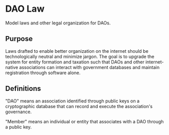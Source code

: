 # DAO Law
Model laws and other legal organization for DAOs.

## Purpose

Laws drafted to enable better organization on the internet should be technologically neutral and minimize jargon. The goal is to upgrade the system for entity formation and taxation such that DAOs and other internet-native associations can interact with government databases and maintain registration through software alone.

## Definitions

"DAO" means an association identified through public keys on a cryptographic database that can record and execute the association's governance.

"Member" means an individual or entity that associates with a DAO through a public key.
